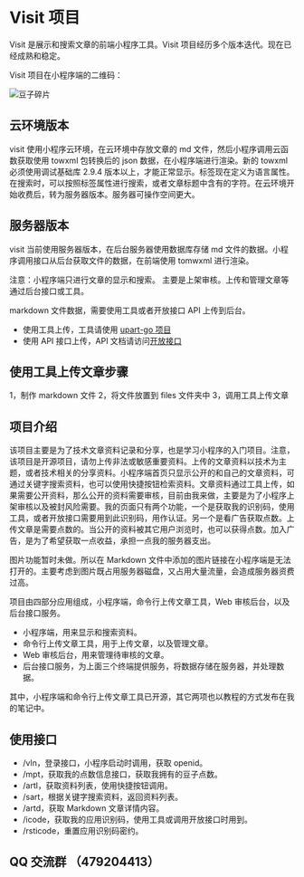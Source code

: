 # Visit 项目

Visit 是展示和搜索文章的前端小程序工具。Visit 项目经历多个版本迭代。现在已经成熟和稳定。

Visit 项目在小程序端的二维码：

![豆子碎片](https://www.91demo.top/visit.webp#pic_center)

## 云环境版本

visit 使用小程序云环境，在云环境中存放文章的 md 文件，然后小程序调用云函数获取使用 towxml 包转换后的 json 数据，在小程序端进行渲染。新的 towxml 必须使用调试基础库 2.9.4 版本以上，才能正常显示。标签现在定义为语言属性。在搜索时，可以按照标签属性进行搜索，或者文章标题中含有的字符。在云环境开始收费后，转为服务器版本。服务器可操作空间更大。

## 服务器版本

visit 当前使用服务器版本，在后台服务器使用数据库存储 md 文件的数据。小程序调用接口从后台获取文件的数据，在前端使用 tomwxml 进行渲染。

注意：小程序端只进行文章的显示和搜索。 主要是上架审核。上传和管理文章等通过后台接口或工具。

markdown 文件数据，需要使用工具或者开放接口 API 上传到后台。

- 使用工具上传，工具请使用 [upart-go 项目](https://gitee.com/littletow/upart-go)
- 使用 API 接口上传，API 文档请访问[开放接口](https://www.91demo.top)

## 使用工具上传文章步骤

1，制作 markdown 文件
2，将文件放置到 files 文件夹中
3，调用工具上传文章

## 项目介绍

该项目主要是为了技术文章资料记录和分享，也是学习小程序的入门项目。注意，该项目是开源项目，请勿上传非法或敏感重要资料。上传的文章资料以技术为主题，或者技术相关的分享资料。小程序端首页只显示公开的和自己的文章资料，可通过关键字搜索资料，也可以使用快捷按钮检索资料。文章资料通过工具上传，如果需要公开资料，那么公开的资料需要审核，目前由我来做，主要是为了小程序上架审核以及被封风险需要。我的页面只有两个功能，一个是获取我的识别码，使用工具，或者开放接口需要用到此识别码，用作认证。另一个是看广告获取点数。上传文章是需要点数的。当公开的资料被其它用户浏览时，也可以获得点数。加入广告，是为了希望获取一点收益，承担一点我的服务器支出。

图片功能暂时未做。所以在 Markdown 文件中添加的图片链接在小程序端是无法打开的。主要考虑到图片既占用服务器磁盘，又占用大量流量，会造成服务器资费过高。

项目由四部分应用组成，小程序端，命令行上传文章工具，Web 审核后台，以及后台接口服务。

- 小程序端，用来显示和搜索资料。
- 命令行上传文章工具，用于上传文章，以及管理文章。
- Web 审核后台，用来管理待审核的文章。
- 后台接口服务，为上面三个终端提供服务，将数据存储在服务器，并处理数据。

其中，小程序端和命令行上传文章工具已开源，其它两项也以教程的方式发布在我的笔记中。

## 使用接口

- /vln，登录接口，小程序启动时调用，获取 openid。
- /mpt，获取我的点数信息接口，获取我拥有的豆子点数。
- /artl，获取资料列表，使用快捷按钮调用。
- /sart，根据关键字搜索资料，返回资料列表。
- /artd，获取 Markdown 文章详情内容。
- /icode，获取我的应用识别码，使用工具或调用开放接口时用到。
- /rsticode，重置应用识别码密约。

## QQ 交流群 （479204413）
